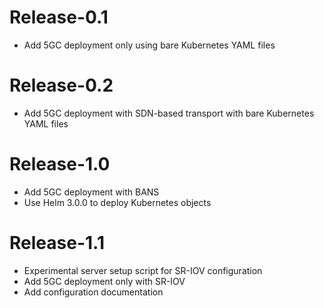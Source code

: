 # Release-0.1

- Add 5GC deployment only using bare Kubernetes YAML files

# Release-0.2

- Add 5GC deployment with SDN-based transport with bare Kubernetes YAML files

# Release-1.0

- Add 5GC deployment with BANS
- Use Helm 3.0.0 to deploy Kubernetes objects

# Release-1.1

- Experimental server setup script for SR-IOV configuration
- Add 5GC deployment only with SR-IOV
- Add configuration documentation
